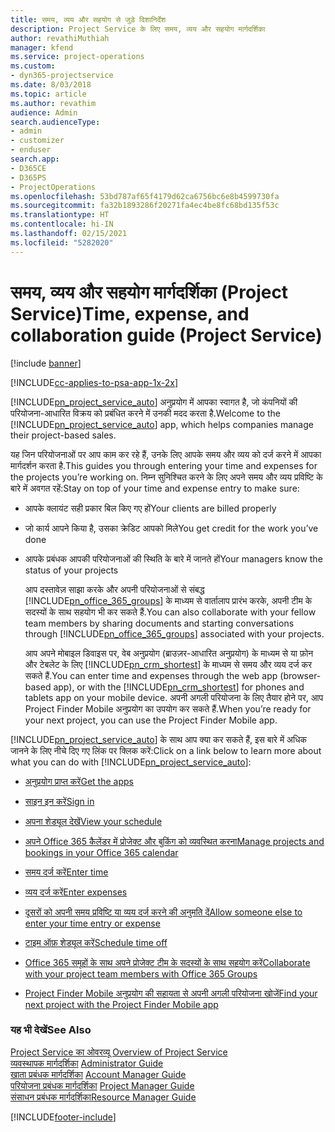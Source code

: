 ```yaml
---
title: समय, व्यय और सहयोग से जुड़े दिशानिर्देश
description: Project Service के लिए समय, व्यय और सहयोग मार्गदर्शिका
author: revathiMuthiah
manager: kfend
ms.service: project-operations
ms.custom:
- dyn365-projectservice
ms.date: 8/03/2018
ms.topic: article
ms.author: revathim
audience: Admin
search.audienceType:
- admin
- customizer
- enduser
search.app:
- D365CE
- D365PS
- ProjectOperations
ms.openlocfilehash: 53bd787af65f4179d62ca6756bc6e8b4599730fa
ms.sourcegitcommit: fa32b1893286f20271fa4ec4be8fc68bd135f53c
ms.translationtype: HT
ms.contentlocale: hi-IN
ms.lasthandoff: 02/15/2021
ms.locfileid: "5282020"
---
```

# <a name="time-expense-and-collaboration-guide-project-service"></a><span data-ttu-id="287b8-103">समय, व्यय और सहयोग मार्गदर्शिका (Project Service)</span><span class="sxs-lookup"><span data-stu-id="287b8-103">Time, expense, and collaboration guide (Project Service)</span></span>

[!include [banner](../includes/psa-now-project-operations.md)]

[!INCLUDE[cc-applies-to-psa-app-1x-2x](../includes/cc-applies-to-psa-app-1x-2x.md)]

<span data-ttu-id="287b8-104">[!INCLUDE[pn_project_service_auto](../includes/pn-project-service-auto.md)] अनुप्रयोग में आपका स्वागत है, जो कंपनियों की परियोजना-आधारित विक्रय को प्रबंधित करने में उनकी मदद करता है.</span><span class="sxs-lookup"><span data-stu-id="287b8-104">Welcome to the [!INCLUDE[pn_project_service_auto](../includes/pn-project-service-auto.md)] app, which helps companies manage their project-based sales.</span></span> 
  
 <span data-ttu-id="287b8-105">यह जिन परियोजनाओं पर आप काम कर रहे हैं, उनके लिए आपके समय और व्यय को दर्ज करने में आपका मार्गदर्शन करता है.</span><span class="sxs-lookup"><span data-stu-id="287b8-105">This guides you through entering your time and expenses for the projects you’re working on.</span></span> <span data-ttu-id="287b8-106">निम्न सुनिश्चित करने के लिए अपने समय और व्यय प्रविष्टि के बारे में अवगत रहें:</span><span class="sxs-lookup"><span data-stu-id="287b8-106">Stay on top of your time and expense entry to make sure:</span></span>  
  
- <span data-ttu-id="287b8-107">आपके क्लायंट सही प्रकार बिल किए गए हों</span><span class="sxs-lookup"><span data-stu-id="287b8-107">Your clients are billed properly</span></span>  
  
- <span data-ttu-id="287b8-108">जो कार्य आपने किया है, उसका क्रेडिट आपको मिले</span><span class="sxs-lookup"><span data-stu-id="287b8-108">You get credit for the work you’ve done</span></span>  
  
- <span data-ttu-id="287b8-109">आपके प्रबंधक आपकी परियोजनाओं की स्थिति के बारे में जानते हों</span><span class="sxs-lookup"><span data-stu-id="287b8-109">Your managers know the status of your projects</span></span>  
  
  <span data-ttu-id="287b8-110">आप दस्तावेज़ साझा करके और अपनी परियोजनाओं से संबद्ध [!INCLUDE[pn_office_365_groups](../includes/pn-office-365-groups.md)] के माध्यम से वार्तालाप प्रारंभ करके, अपनी टीम के सदस्यों के साथ सहयोग भी कर सकते हैं.</span><span class="sxs-lookup"><span data-stu-id="287b8-110">You can also collaborate with your fellow team members by sharing documents and starting conversations through [!INCLUDE[pn_office_365_groups](../includes/pn-office-365-groups.md)] associated with your projects.</span></span>  
  
  <span data-ttu-id="287b8-111">आप अपने मोबाइल डिवाइस पर, वेब अनुप्रयोग (ब्राउज़र-आधारित अनुप्रयोग) के माध्यम से या फ़ोन और टेबलेट के लिए [!INCLUDE[pn_crm_shortest](../includes/pn-crm-shortest.md)] के माध्यम से समय और व्यय दर्ज कर सकते हैं.</span><span class="sxs-lookup"><span data-stu-id="287b8-111">You can enter time and expenses through the web app (browser-based app), or with the [!INCLUDE[pn_crm_shortest](../includes/pn-crm-shortest.md)] for phones and tablets app on your mobile device.</span></span> <span data-ttu-id="287b8-112">अपनी अगली परियोजना के लिए तैयार होने पर, आप Project Finder Mobile अनुप्रयोग का उपयोग कर सकते हैं.</span><span class="sxs-lookup"><span data-stu-id="287b8-112">When you’re ready for your next project, you can use the Project Finder Mobile app.</span></span>  
  
<span data-ttu-id="287b8-113">[!INCLUDE[pn_project_service_auto](../includes/pn-project-service-auto.md)] के साथ आप क्या कर सकते हैं, इस बारे में अधिक जानने के लिए नीचे दिए गए लिंक पर क्लिक करें:</span><span class="sxs-lookup"><span data-stu-id="287b8-113">Click on a link below to learn more about what you can do with [!INCLUDE[pn_project_service_auto](../includes/pn-project-service-auto.md)]:</span></span>  
  
-   [<span data-ttu-id="287b8-114">अनुप्रयोग प्राप्त करें</span><span class="sxs-lookup"><span data-stu-id="287b8-114">Get the apps</span></span>](../psa/get-apps.md)  
  
-   [<span data-ttu-id="287b8-115">साइन इन करें</span><span class="sxs-lookup"><span data-stu-id="287b8-115">Sign in</span></span>](../psa/sign-in.md)  
  
-   [<span data-ttu-id="287b8-116">अपना शेड्यूल देखें</span><span class="sxs-lookup"><span data-stu-id="287b8-116">View your schedule</span></span>](../psa/view-schedule.md)  
  
-   [<span data-ttu-id="287b8-117">अपने Office 365 कैलेंडर में प्रोजेक्ट और बुकिंग को व्यवस्थित करना</span><span class="sxs-lookup"><span data-stu-id="287b8-117">Manage projects and bookings in your Office 365 calendar</span></span>](../psa/manage-project-bookings-office-365-calendar.md)  
  
-   [<span data-ttu-id="287b8-118">समय दर्ज करें</span><span class="sxs-lookup"><span data-stu-id="287b8-118">Enter time</span></span>](../psa/enter-time.md)  
  
-   [<span data-ttu-id="287b8-119">व्यय दर्ज करें</span><span class="sxs-lookup"><span data-stu-id="287b8-119">Enter expenses</span></span>](../psa/enter-expenses.md)  
  
-   [<span data-ttu-id="287b8-120">दूसरों को अपनी समय प्रविष्टि या व्यय दर्ज करने की अनुमति दें</span><span class="sxs-lookup"><span data-stu-id="287b8-120">Allow someone else to enter your time entry or expense</span></span>](../psa/allow-someone-else-enter-time-entry-expense.md)  
  
-   [<span data-ttu-id="287b8-121">टाइम ऑफ़ शेड्यूल करें</span><span class="sxs-lookup"><span data-stu-id="287b8-121">Schedule time off</span></span>](../psa/schedule-time-off.md)  
  
-   [<span data-ttu-id="287b8-122">Office 365 समूहों के साथ अपने प्रोजेक्ट टीम के सदस्यों के साथ सहयोग करें</span><span class="sxs-lookup"><span data-stu-id="287b8-122">Collaborate with your project team members with Office 365 Groups</span></span>](../psa/collaborate-project-team-members-office-365-groups.md)  
  
-   [<span data-ttu-id="287b8-123">Project Finder Mobile अनुप्रयोग की सहायता से अपनी अगली परियोजना खोजें</span><span class="sxs-lookup"><span data-stu-id="287b8-123">Find your next project with the Project Finder Mobile app</span></span>](../psa/find-next-project-finder-mobile-app.md)  
  
### <a name="see-also"></a><span data-ttu-id="287b8-124">यह भी देखें</span><span class="sxs-lookup"><span data-stu-id="287b8-124">See Also</span></span>  
 <span data-ttu-id="287b8-125">[Project Service का ओवरव्यू](../psa/overview.md) </span><span class="sxs-lookup"><span data-stu-id="287b8-125">[Overview of Project Service](../psa/overview.md) </span></span>  
 <span data-ttu-id="287b8-126">[व्यवस्थापक मार्गदर्शिका](../psa/admin-guide.md) </span><span class="sxs-lookup"><span data-stu-id="287b8-126">[Administrator Guide](../psa/admin-guide.md) </span></span>  
 <span data-ttu-id="287b8-127">[खाता प्रबंधक मार्गदर्शिका](../psa/account-manager-guide.md) </span><span class="sxs-lookup"><span data-stu-id="287b8-127">[Account Manager Guide](../psa/account-manager-guide.md) </span></span>  
 <span data-ttu-id="287b8-128">[परियोजना प्रबंधक मार्गदर्शिका](../psa/project-manager-guide.md) </span><span class="sxs-lookup"><span data-stu-id="287b8-128">[Project Manager Guide](../psa/project-manager-guide.md) </span></span>  
 [<span data-ttu-id="287b8-129">संसाधन प्रबंधक मार्गदर्शिका</span><span class="sxs-lookup"><span data-stu-id="287b8-129">Resource Manager Guide</span></span>](../psa/resource-manager-guide.md)   


[!INCLUDE[footer-include](../includes/footer-banner.md)]